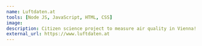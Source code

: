 ```yaml
---
name: Luftdaten.at
tools: [Node JS, JavaScript, HTML, CSS]
image:
description: Citizen science project to measure air quality in Vienna!
external_url: https://www.luftdaten.at
---
```

